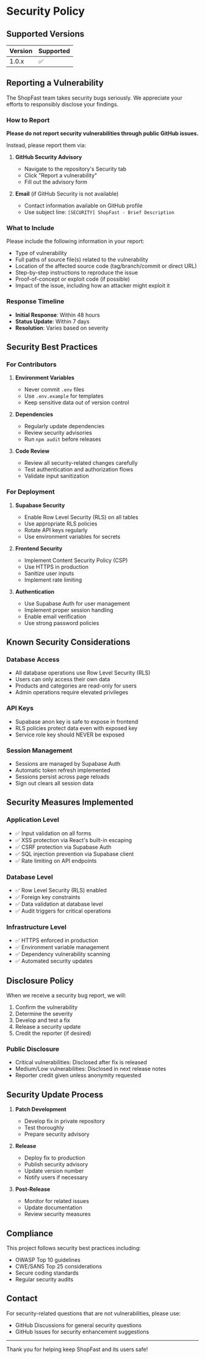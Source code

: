 # Security Policy

## Supported Versions

| Version | Supported          |
| ------- | ------------------ |
| 1.0.x   | :white_check_mark: |

## Reporting a Vulnerability

The ShopFast team takes security bugs seriously. We appreciate your efforts to responsibly disclose your findings.

### How to Report

**Please do not report security vulnerabilities through public GitHub issues.**

Instead, please report them via:

1. **GitHub Security Advisory**
   - Navigate to the repository's Security tab
   - Click "Report a vulnerability"
   - Fill out the advisory form

2. **Email** (if GitHub Security is not available)
   - Contact information available on GitHub profile
   - Use subject line: `[SECURITY] ShopFast - Brief Description`

### What to Include

Please include the following information in your report:

- Type of vulnerability
- Full paths of source file(s) related to the vulnerability
- Location of the affected source code (tag/branch/commit or direct URL)
- Step-by-step instructions to reproduce the issue
- Proof-of-concept or exploit code (if possible)
- Impact of the issue, including how an attacker might exploit it

### Response Timeline

- **Initial Response**: Within 48 hours
- **Status Update**: Within 7 days
- **Resolution**: Varies based on severity

## Security Best Practices

### For Contributors

1. **Environment Variables**
   - Never commit `.env` files
   - Use `.env.example` for templates
   - Keep sensitive data out of version control

2. **Dependencies**
   - Regularly update dependencies
   - Review security advisories
   - Run `npm audit` before releases

3. **Code Review**
   - Review all security-related changes carefully
   - Test authentication and authorization flows
   - Validate input sanitization

### For Deployment

1. **Supabase Security**
   - Enable Row Level Security (RLS) on all tables
   - Use appropriate RLS policies
   - Rotate API keys regularly
   - Use environment variables for secrets

2. **Frontend Security**
   - Implement Content Security Policy (CSP)
   - Use HTTPS in production
   - Sanitize user inputs
   - Implement rate limiting

3. **Authentication**
   - Use Supabase Auth for user management
   - Implement proper session handling
   - Enable email verification
   - Use strong password policies

## Known Security Considerations

### Database Access

- All database operations use Row Level Security (RLS)
- Users can only access their own data
- Products and categories are read-only for users
- Admin operations require elevated privileges

### API Keys

- Supabase anon key is safe to expose in frontend
- RLS policies protect data even with exposed key
- Service role key should NEVER be exposed

### Session Management

- Sessions are managed by Supabase Auth
- Automatic token refresh implemented
- Sessions persist across page reloads
- Sign out clears all session data

## Security Measures Implemented

### Application Level

- ✅ Input validation on all forms
- ✅ XSS protection via React's built-in escaping
- ✅ CSRF protection via Supabase Auth
- ✅ SQL injection prevention via Supabase client
- ✅ Rate limiting on API endpoints

### Database Level

- ✅ Row Level Security (RLS) enabled
- ✅ Foreign key constraints
- ✅ Data validation at database level
- ✅ Audit triggers for critical operations

### Infrastructure Level

- ✅ HTTPS enforced in production
- ✅ Environment variable management
- ✅ Dependency vulnerability scanning
- ✅ Automated security updates

## Disclosure Policy

When we receive a security bug report, we will:

1. Confirm the vulnerability
2. Determine the severity
3. Develop and test a fix
4. Release a security update
5. Credit the reporter (if desired)

### Public Disclosure

- Critical vulnerabilities: Disclosed after fix is released
- Medium/Low vulnerabilities: Disclosed in next release notes
- Reporter credit given unless anonymity requested

## Security Update Process

1. **Patch Development**
   - Develop fix in private repository
   - Test thoroughly
   - Prepare security advisory

2. **Release**
   - Deploy fix to production
   - Publish security advisory
   - Update version number
   - Notify users if necessary

3. **Post-Release**
   - Monitor for related issues
   - Update documentation
   - Review security measures

## Compliance

This project follows security best practices including:

- OWASP Top 10 guidelines
- CWE/SANS Top 25 considerations
- Secure coding standards
- Regular security audits

## Contact

For security-related questions that are not vulnerabilities, please use:

- GitHub Discussions for general security questions
- GitHub Issues for security enhancement suggestions

---

Thank you for helping keep ShopFast and its users safe!
